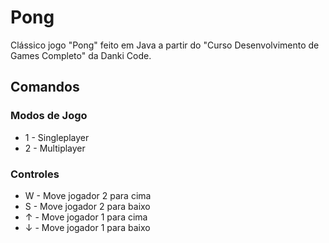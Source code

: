 # Pong
Clássico jogo "Pong" feito em Java a partir do "Curso Desenvolvimento de Games Completo" da Danki Code.

## Comandos
### Modos de Jogo
* 1 - Singleplayer
* 2 - Multiplayer

### Controles
* W - Move jogador 2 para cima
* S - Move jogador 2 para baixo
* ↑ - Move jogador 1 para cima
* ↓ - Move jogador 1 para baixo
